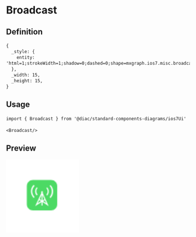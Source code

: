 # Broadcast

## Definition

```
{
  _style: { 
    entity: 'html=1;strokeWidth=1;shadow=0;dashed=0;shape=mxgraph.ios7.misc.broadcast;fillColor=#4CDA64;strokeColor=none;buttonText=;strokeColor2=#222222;fontColor=#222222;fontSize=8;verticalLabelPosition=bottom;verticalAlign=top;align=center;sketch=0;',
  },
  _width: 15,
  _height: 15,
}
```

## Usage

```
import { Broadcast } from '@diac/standard-components-diagrams/ios7Ui'

<Broadcast/>
```

## Preview

<img src="./broadcast.png" width="200"/>
